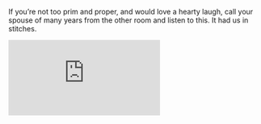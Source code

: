If you’re not too prim and proper, and would love a hearty laugh, call your spouse of many years from the other room and listen to this. It had us in stitches.

<iframe frameborder="0" src="http://www.youtube.com/embed/f4O4-09qVec"></iframe>